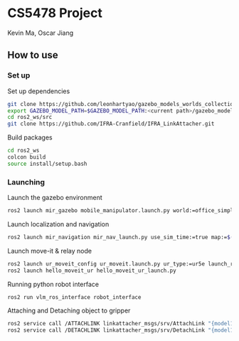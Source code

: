# CS5478 Project

Kevin Ma, Oscar Jiang

## How to use

### Set up

Set up dependencies

```bash
git clone https://github.com/leonhartyao/gazebo_models_worlds_collection.git
export GAZEBO_MODEL_PATH=$GAZEBO_MODEL_PATH:<current path>/gazebo_models_worlds_collection/models
cd ros2_ws/src
git clone https://github.com/IFRA-Cranfield/IFRA_LinkAttacher.git
```

Build packages

```bash
cd ros2_ws
colcon build
source install/setup.bash
```

### Launching

Launch the gazebo environment

```bash
ros2 launch mir_gazebo mobile_manipulator.launch.py world:=office_simplified rviz_config_file:=$(ros2 pkg prefix mir_navigation)/share/mir_navigation/rviz/mir_nav.rviz
```

Launch localization and navigation

```bash
ros2 launch mir_navigation mir_nav_launch.py use_sim_time:=true map:=$(ros2 pkg prefix mir_navigation)/share/mir_navigation/maps/office_simplified.yaml
```

Launch move-it & relay node

```bash
ros2 launch ur_moveit_config ur_moveit.launch.py ur_type:=ur5e launch_rviz:=true prefix:=ur_ use_fake_hardware:=true use_sim_time:=true
ros2 launch hello_moveit_ur hello_moveit_ur_launch.py 
```

Running python robot interface

```bash
ros2 run vlm_ros_interface robot_interface 
```

Attaching and Detaching object to gripper

```bash
ros2 service call /ATTACHLINK linkattacher_msgs/srv/AttachLink "{model1_name: 'mir_robot', link1_name: 'ur_wrist_3_link', model2_name: 'can_fanta', link2_name: 'link_0'}"
ros2 service call /DETACHLINK linkattacher_msgs/srv/DetachLink "{model1_name: 'mir_robot', link1_name: 'ur_wrist_3_link', model2_name: 'can_fanta', link2_name: 'link_0'}"
```
